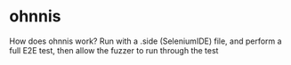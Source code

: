# ohnnis

How does ohnnis work?
Run with a .side (SeleniumIDE) file, and perform a full E2E test, then allow the fuzzer to run through the test

